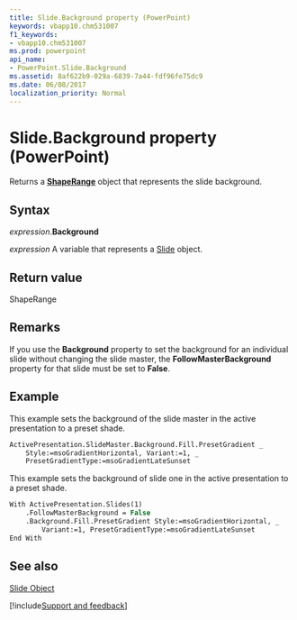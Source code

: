 ```yaml
---
title: Slide.Background property (PowerPoint)
keywords: vbapp10.chm531007
f1_keywords:
- vbapp10.chm531007
ms.prod: powerpoint
api_name:
- PowerPoint.Slide.Background
ms.assetid: 8af622b9-029a-6839-7a44-fdf96fe75dc9
ms.date: 06/08/2017
localization_priority: Normal
---
```



# Slide.Background property (PowerPoint)

Returns a  **[ShapeRange](PowerPoint.ShapeRange.md)** object that represents the slide background.


## Syntax

_expression_.**Background**

_expression_ A variable that represents a [Slide](PowerPoint.Slide.md) object.


## Return value

ShapeRange


## Remarks

If you use the  **Background** property to set the background for an individual slide without changing the slide master, the **FollowMasterBackground** property for that slide must be set to **False**.


## Example

This example sets the background of the slide master in the active presentation to a preset shade.


```vb
ActivePresentation.SlideMaster.Background.Fill.PresetGradient _
    Style:=msoGradientHorizontal, Variant:=1, _
    PresetGradientType:=msoGradientLateSunset
```

This example sets the background of slide one in the active presentation to a preset shade.




```vb
With ActivePresentation.Slides(1)
    .FollowMasterBackground = False
    .Background.Fill.PresetGradient Style:=msoGradientHorizontal, _
        Variant:=1, PresetGradientType:=msoGradientLateSunset
End With
```


## See also


[Slide Object](PowerPoint.Slide.md)

[!include[Support and feedback](~/includes/feedback-boilerplate.md)]